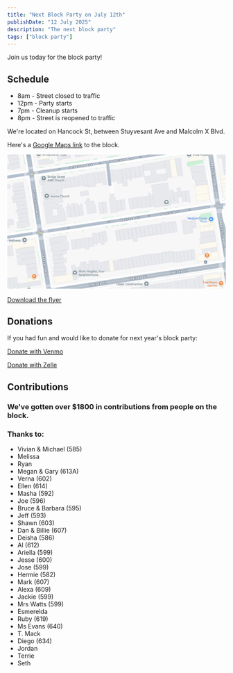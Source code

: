 ```yaml
---
title: "Next Block Party on July 12th"
publishDate: "12 July 2025"
description: "The next block party"
tags: ["block party"]
---
```


Join us today for the block party!

## Schedule

* 8am  - Street closed to traffic
* 12pm - Party starts
* 7pm  - Cleanup starts
* 8pm  - Street is reopened to traffic

We're located on Hancock St, between Stuyvesant Ave and Malcolm X Blvd.

Here's a [Google Maps link](https://www.google.com/maps/place/600+Hancock+St,+Brooklyn,+NY+11233/@40.680123,-73.935456,17z/data=!3m1!4b1!4m6!3m5!1s0x89c2f5d8e7f9a0b7:0x2c8d6c8e9f8b2f3!8m2!3d40.680123!4d-73.9332673!16s%2Fg%2F11c1lqv_5) to the block.

![](./map.png)

[Download the flyer](/2025-flyer.pdf)

## Donations

If you had fun and would like to donate for next year's block party:

[Donate with Venmo](https://account.venmo.com/u/mshick)

[Donate with Zelle](https://enroll.zellepay.com/qr-codes?data=eyJhY3Rpb24iOiJwYXltZW50IiwidG9rZW4iOiJtQHNoaWNrLnVzIiwibmFtZSI6Ik1pY2hhZWwgU2hpY2sifQ==)

## Contributions

### We've gotten over $1800 in contributions from people on the block.

### Thanks to:

- Vivian & Michael (585)
- Melissa
- Ryan
- Megan & Gary (613A)
- Verna (602)
- Ellen (614)
- Masha (592)
- Joe (596)
- Bruce & Barbara (595)
- Jeff (593)
- Shawn (603)
- Dan & Billie (607)
- Deisha (586)
- Al (612)
- Ariella (599)
- Jesse (600)
- Jose (599)
- Hermie (582)
- Mark (607)
- Alexa (609)
- Jackie (599)
- Mrs Watts (599)
- Esmerelda
- Ruby (619)
- Ms Evans (640)
- T. Mack
- Diego (634)
- Jordan
- Terrie
- Seth
